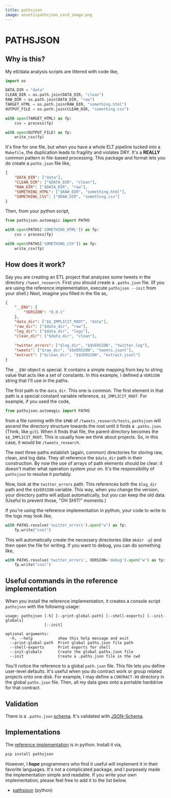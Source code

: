 ```yaml
---
title: pathsjson
image: assets/pathsjson_card_image.png
---
```


# PATHSJSON

## Why is this?

My etl/data analysis scripts are littered with code like,

```python
import os

DATA_DIR = "data"
CLEAN_DIR = os.path.join(DATA_DIR, "clean")
RAW_DIR = os.path.join(DATA_DIR, "raw")
TARGET_HTML = os.path.join(RAW_DIR, "something.html")
OUTPUT_FILE = os.path.join(CLEAN_DIR, "something.csv")

with open(TARGET_HTML) as fp:
    csv = process(fp)

with open(OUTPUT_FILE) as fp:
    write_csv(fp)
```

It's fine for one file, but when you have a whole ELT pipeline tucked
into a `Makefile`, the duplication leads to fragility and violates DRY.
It's a **REALLY** common pattern in file-based processing. This package
and format lets you do create a `paths.json` file like,

```json
{
    "DATA_DIR": ["data"],
    "CLEAN_DIR": ["$DATA_DIR", "clean"],
    "RAW_DIR": ["$DATA_DIR", "raw"],
    "SOMETHING_HTML": ["$RAW_DIR", "something.html"],
    "SOMETHING_CSV": ["$RAW_DIR", "something.csv"]
}
```

Then, from your python script,

```python
from pathsjson.automagic import PATHS

with open(PATHS['SOMETHING_HTML']) as fp:
    csv = process(fp)

with open(PATHS['SOMETHING_CSV']) as fp:
    write_csv(fp)
```

## How does it work?

Say you are creating an ETL project that analyzes some tweets in the
directory `/tweet_research`. First you should create a `.paths.json` file. 
(If you are using the reference implementation, execute `pathsjson --init`
from your shell.) Next, imagine you filled in the file as,

```json
{
    "__ENV": {
        "VERSION": "0.0.1"
    },
    "data_dir": ["$$_IMPLICIT_ROOT", "data"],
    "raw_dir": ["$data_dir", "raw"],
    "log_dir": ["$data_dir", "logs"],
    "clean_dir": ["$data_dir", "clean"],
    
    "twitter_errors": ["$log_dir", "$$VERSION", "twitter.log"],
    "tweets": ["$raw_dir", "$$VERSION", "tweets.jsonl"],
    "extract": ["$clean_dir", "$$VERSION", "extract.jsonl"]
}
```

The `__ENV` object is special. It contains a simple mapping from key to 
string value that acts like a set of constants. In this example, I defined a 
`VERSION` string that I'll use in the paths.

The first path is the `data_dir`. This one is common. The first element in that path is a special constant variable reference, `$$_IMPLICIT_ROOT`. For example, if you used the code,

```python
from pathsjson.automagic import PATHS
```
from a file running with the `$PWD` of `/tweets_research/tests`, `pathsjson` will ascend the directory structure towards the root until it finds a `.paths.json`. (Think, like `git`). When it finds that file, the parent directory becomes the `$$_IMPLICIT_ROOT`. This is usually how we think about projects. So, in this case, it would be `/tweets_research`.

The next three paths establish (again, common) directories for storing raw, clean, and log data. They all reference the `$data_dir` path in their construction. By now the use of arrays of path elements should be clear: it doesn't matter what operation system your on. It's the responsibility of `pathsjson` to resolve it portably.

Now, look at the `twitter_errors` path. This references both the `$log_dir` path and the `$$VERSION` variable. This way, when you change the version, your directory paths will adjust automatically, but you can keep the old data. (Useful to prevent those, "OH SHIT!" moments.)

If you're using the reference implementation in python, your code to write to the logs may look like,

```python
with PATHS.resolve('twitter_errors').open("w") as fp:
    fp.write("cool")
```

This will automatically create the necessary directories (like `mkdir -p`) and then open the file for writing. If you want to debug, you can do something like, 

```python
with PATHS.resolve('twitter_errors', VERSION='debug').open("w") as fp:
    fp.write("cool")
```

## Useful commands in the reference implementation

When you install the reference implementation, it creates a console script 
`pathsjson` with the following usage:

```
usage: pathsjson [-h] [--print-global-path] [--shell-exports] [--init-globals]
                 [--init]

optional arguments:
  -h, --help           show this help message and exit
  --print-global-path  Print global paths.json file path
  --shell-exports      Print exports for shell
  --init-globals       Create the global paths.json file
  --init               Create a .paths.json file in the cwd
```

You'll notice the reference to a global `path.json` file. This file lets 
you define user-level defaults. It's useful when you do contract work or 
group related projects onto one disk. For example, I may define a 
`CONTRACT-99` directory in the global `paths.json` file. Then, all my 
data goes onto a portable harddrive for that contract. 

## Validation

There is a `.paths.json` 
[schema](http://pathsjson.falsifiable.com/schema.json#). 
It's validated with [JSON-Schema](http://json-schema.org/).

## Implementations

The [reference implementation](https://github.com/jbn/pathsjson) is in python.
Install it via, 

```sh
pip install pathsjson
```

However, I ***hope*** programmers who find it useful will implement it in 
their favorite languages. It's not a complicated package, and I purposely made
the implementation simple and readable. If you write your own implementation,
please feel free to add it to the list below.

- [pathsjson](https://github.com/jbn/pathsjson) (python)
